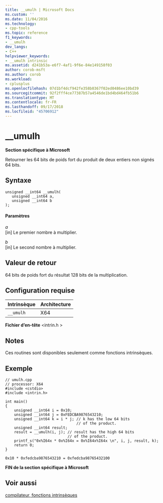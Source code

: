 ```yaml
---
title: __umulh | Microsoft Docs
ms.custom: ''
ms.date: 11/04/2016
ms.technology:
- cpp-tools
ms.topic: reference
f1_keywords:
- __umulh
dev_langs:
- C++
helpviewer_keywords:
- __umulh intrinsic
ms.assetid: d241b53a-e6f7-4af1-9f6e-84e149158f03
author: corob-msft
ms.author: corob
ms.workload:
- cplusplus
ms.openlocfilehash: 07d1bf4dcf942fe358b0367f02ed0486ee10bd39
ms.sourcegitcommit: 92f2fff4ce77387b57a4546de1bd4bd464fb51b6
ms.translationtype: MT
ms.contentlocale: fr-FR
ms.lasthandoff: 09/17/2018
ms.locfileid: "45706912"
---
```

# <a name="umulh"></a>__umulh
**Section spécifique à Microsoft**  
  
 Retourner les 64 bits de poids fort du produit de deux entiers non signés 64 bits.  
  
## <a name="syntax"></a>Syntaxe  
  
```  
unsigned __int64 __umulh(   
   unsigned __int64 a,   
   unsigned __int64 b   
);  
```  
  
#### <a name="parameters"></a>Paramètres  
*a*<br/>
[in] Le premier nombre à multiplier.  
  
*b*<br/>
[in] Le second nombre à multiplier.  
  
## <a name="return-value"></a>Valeur de retour  
 64 bits de poids fort du résultat 128 bits de la multiplication.  
  
## <a name="requirements"></a>Configuration requise  
  
|Intrinsèque|Architecture|  
|---------------|------------------|  
|`__umulh`|X64|  
  
 **Fichier d’en-tête** \<intrin.h >  
  
## <a name="remarks"></a>Notes  
 Ces routines sont disponibles seulement comme fonctions intrinsèques.  
  
## <a name="example"></a>Exemple  
  
```  
// umulh.cpp  
// processor: X64  
#include <cstdio>  
#include <intrin.h>  
  
int main()  
{  
    unsigned __int64 i = 0x10;  
    unsigned __int64 j = 0xFEDCBA9876543210;  
    unsigned __int64 k = i * j; // k has the low 64 bits  
                                // of the product.  
    unsigned __int64 result;  
    result = __umulh(i, j); // result has the high 64 bits  
                            // of the product.  
    printf_s("0x%I64x * 0x%I64x = 0x%I64x%I64x \n", i, j, result, k);  
    return 0;  
}  
```  
  
```Output  
0x10 * 0xfedcba9876543210 = 0xfedcba98765432100   
```  
  
**FIN de la section spécifique à Microsoft**  
  
## <a name="see-also"></a>Voir aussi  
 [compilateur, fonctions intrinsèques](../intrinsics/compiler-intrinsics.md)